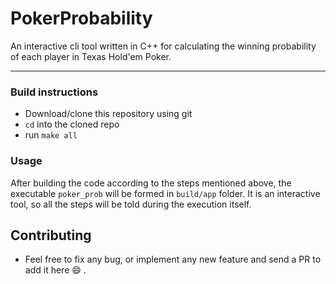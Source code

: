 # PokerProbability
An interactive cli tool written in C++ for calculating the winning probability of each player in Texas Hold'em Poker.
<hr>  

### Build instructions
- Download/clone this repository using git  
- `cd` into the cloned repo  
- run `make all`  

### Usage
After building the code according to the steps mentioned above, the executable `poker_prob` will be formed in `build/app` folder. It is an interactive tool, so all the steps will be told during the execution itself.  

## Contributing
* Feel free to fix any bug, or implement any new feature and send a PR to add it here :smile: .    
